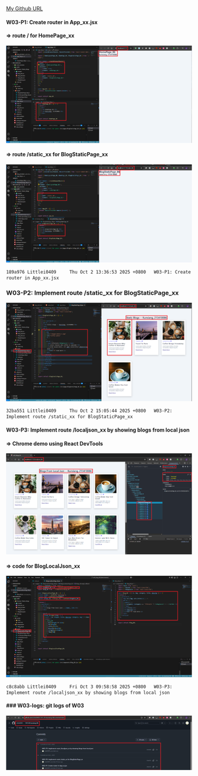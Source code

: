 [My Github URL](https://github.com/Littlei0409/1141-2N-kunsiang-86)

#### W03-P1: Create router in App_xx.jsx
 
#### => route / for HomePage_xx
 
![](w03-p1-1.png)
 
#### => route /static_xx for BlogStaticPage_xx
 
![](w03-p1-2.png)
 
```
189a976 Littlei0409     Thu Oct 2 13:36:53 2025 +0800   W03-P1: Create router in App_xx.jsx
```

### W03-P2: Implement route /static_xx for BlogStaticPage_xx
 
![](w03-p2.png)
 
```
32ba551 Littlei0409     Thu Oct 2 15:05:44 2025 +0800   W03-P2: Implement route /static_xx for BlogStaticPage_xx
```

#### W03-P3: Implement route /localjson_xx by showing blogs from local json
 
#### => Chrome demo using React DevTools
 
![](w03-p3-1.png)
 
#### => code for BlogLocalJson_xx
 
![](w03-p3-2.png)
 
```
c8c8abb Littlei0409     Fri Oct 3 09:58:58 2025 +0800   W03-P3: Implement route /localjson_xx by showing blogs from local json
```

#### ### W03-logs: git logs of W03
![](w03-log.png)